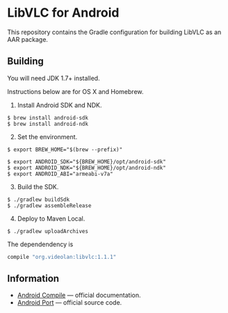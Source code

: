 # LibVLC for Android

This repository contains the Gradle configuration for building LibVLC as an AAR package.

## Building

You will need JDK 1.7+ installed.

Instructions below are for OS X and Homebrew.

1. Install Android SDK and NDK.

  ```
  $ brew install android-sdk
  $ brew install android-ndk
  ```

2. Set the environment.

  ```
  $ export BREW_HOME="$(brew --prefix)"

  $ export ANDROID_SDK="${BREW_HOME}/opt/android-sdk"
  $ export ANDROID_NDK="${BREW_HOME}/opt/android-ndk"
  $ export ANDROID_ABI="armeabi-v7a"
  ```

3. Build the SDK.

  ```
  $ ./gradlew buildSdk
  $ ./gradlew assembleRelease
  ```

4. Deploy to Maven Local.

  ```
  $ ./gradlew uploadArchives
  ```

  The dependendency is

  ```groovy
  compile "org.videolan:libvlc:1.1.1"
  ```

## Information

* [Android Compile](https://wiki.videolan.org/AndroidCompile) — official documentation.
* [Android Port](https://git.videolan.org/?p=vlc-ports/android.git) — official source code.
